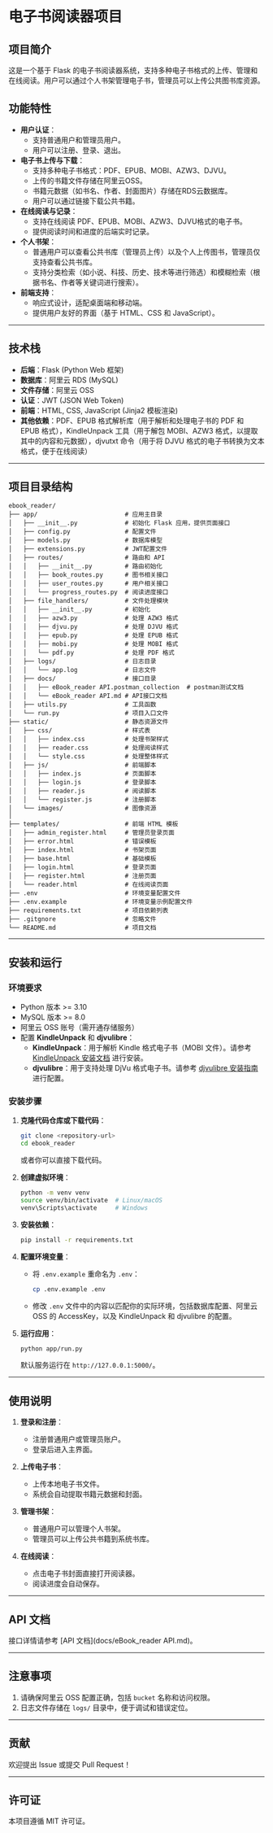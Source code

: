 # 电子书阅读器项目

## 项目简介
这是一个基于 Flask 的电子书阅读器系统，支持多种电子书格式的上传、管理和在线阅读。用户可以通过个人书架管理电子书，管理员可以上传公共图书库资源。

## 功能特性
- **用户认证**：
  - 支持普通用户和管理员用户。
  - 用户可以注册、登录、退出。
- **电子书上传与下载**：
  - 支持多种电子书格式：PDF、EPUB、MOBI、AZW3、DJVU。
  - 上传的书籍文件存储在阿里云OSS。
  - 书籍元数据（如书名、作者、封面图片）存储在RDS云数据库。
  - 用户可以通过链接下载公共书籍。
- **在线阅读与记录**：
  - 支持在线阅读 PDF、EPUB、MOBI、AZW3、DJVU格式的电子书。
  - 提供阅读时间和进度的后端实时记录。
- **个人书架**：
  - 普通用户可以查看公共书库（管理员上传）以及个人上传图书，管理员仅支持查看公共书库。
  - 支持分类检索（如小说、科技、历史、技术等进行筛选）和模糊检索（根据书名、作者等关键词进行搜索）。
- **前端支持**：
  - 响应式设计，适配桌面端和移动端。
  - 提供用户友好的界面（基于 HTML、CSS 和 JavaScript）。

---

## 技术栈
- **后端**：Flask (Python Web 框架)
- **数据库**：阿里云 RDS (MySQL)
- **文件存储**：阿里云 OSS
- **认证**：JWT (JSON Web Token)
- **前端**：HTML, CSS, JavaScript (Jinja2 模板渲染)
- **其他依赖**：PDF、EPUB 格式解析库（用于解析和处理电子书的 PDF 和 EPUB 格式），KindleUnpack 工具（用于解包 MOBI、AZW3 格式，以提取其中的内容和元数据），djvutxt 命令（用于将 DJVU 格式的电子书转换为文本格式，便于在线阅读）

---

## 项目目录结构
```
ebook_reader/
├── app/                        # 应用主目录
│   ├── __init__.py             # 初始化 Flask 应用，提供页面接口
│   ├── config.py               # 配置文件
│   ├── models.py               # 数据库模型
│   ├── extensions.py           # JWT配置文件
│   ├── routes/                 # 路由和 API
│   │   ├── __init__.py         # 路由初始化
│   │   ├── book_routes.py      # 图书相关接口
│   │   ├── user_routes.py      # 用户相关接口
│   │   └── progress_routes.py  # 阅读进度接口
│   ├── file_handlers/          # 文件处理模块
│   │   ├── __init__.py         # 初始化
│   │   ├── azw3.py             # 处理 AZW3 格式
│   │   ├── djvu.py             # 处理 DJVU 格式
│   │   ├── epub.py             # 处理 EPUB 格式
│   │   ├── mobi.py             # 处理 MOBI 格式
│   │   └── pdf.py              # 处理 PDF 格式
│   ├── logs/                   # 日志目录
│   │   └── app.log             # 日志文件
│   ├── docs/                   # 接口目录
│   │   ├── eBook_reader API.postman_collection  # postman测试文档
│   │   └── eBook_reader API.md # API接口文档          
│   ├── utils.py                # 工具函数
│   └── run.py                  # 项目入口文件
├── static/                     # 静态资源文件
│   ├── css/                    # 样式表
│   │   ├── index.css           # 处理书架样式
│   │   ├── reader.css          # 处理阅读样式
│   │   └── style.css           # 处理整体样式
│   ├── js/                     # 前端脚本
│   │   ├── index.js            # 页面脚本
│   │   ├── login.js            # 登录脚本
│   │   ├── reader.js           # 阅读脚本
│   │   └── register.js         # 注册脚本
│   └── images/                 # 图像资源
│      
├── templates/                  # 前端 HTML 模板
│   ├── admin_register.html     # 管理员登录页面
│   ├── error.html              # 错误模板
│   ├── index.html              # 书架页面
│   ├── base.html               # 基础模板
│   ├── login.html              # 登录页面
│   ├── register.html           # 注册页面
│   └── reader.html             # 在线阅读页面
├── .env                        # 环境变量配置文件
├── .env.example                # 环境变量示例配置文件
├── requirements.txt            # 项目依赖列表
├── .gitgnore                   # 忽略文件
└── README.md                   # 项目文档
```

---

## 安装和运行

### 环境要求
- Python 版本 >= 3.10
- MySQL 版本 >= 8.0
- 阿里云 OSS 账号（需开通存储服务）
- 配置 **KindleUnpack** 和 **djvulibre**：
  - **KindleUnpack**：用于解析 Kindle 格式电子书（MOBI 文件）。请参考 [KindleUnpack 安装文档](https://github.com/kevinhendricks/KindleUnpack) 进行安装。
  - **djvulibre**：用于支持处理 DjVu 格式电子书。请参考 [djvulibre 安装指南](https://sourceforge.net/projects/djvulibre/) 进行配置。

### 安装步骤
1. **克隆代码仓库或下载代码**：
   ```bash
   git clone <repository-url>
   cd ebook_reader
   ```
   或者你可以直接下载代码。

2. **创建虚拟环境**：
   ```bash
   python -m venv venv
   source venv/bin/activate  # Linux/macOS
   venv\Scripts\activate     # Windows
   ```

3. **安装依赖**：
   ```bash
   pip install -r requirements.txt
   ```

4. **配置环境变量**：
   - 将 `.env.example` 重命名为 `.env`：
     ```bash
     cp .env.example .env
     ```
   - 修改 `.env` 文件中的内容以匹配你的实际环境，包括数据库配置、阿里云 OSS 的 AccessKey，以及 KindleUnpack 和 djvulibre 的配置。

5. **运行应用**：
   ```bash
   python app/run.py
   ```
   默认服务运行在 `http://127.0.0.1:5000/`。

---

## 使用说明
1. **登录和注册**：
   - 注册普通用户或管理员账户。
   - 登录后进入主界面。

2. **上传电子书**：
   - 上传本地电子书文件。
   - 系统会自动提取书籍元数据和封面。

3. **管理书架**：
   - 普通用户可以管理个人书架。
   - 管理员可以上传公共书籍到系统书库。

4. **在线阅读**：
   - 点击电子书封面直接打开阅读器。
   - 阅读进度会自动保存。

---

## API 文档
接口详情请参考 [API 文档](docs/eBook_reader API.md)。

---

## 注意事项
1. 请确保阿里云 OSS 配置正确，包括 `bucket` 名称和访问权限。
2. 日志文件存储在 `logs/` 目录中，便于调试和错误定位。

---

## 贡献
欢迎提出 Issue 或提交 Pull Request！

---

## 许可证
本项目遵循 MIT 许可证。
